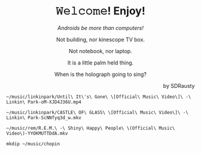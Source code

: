 <h1 align="center">𝚆𝚎𝚕𝚌𝚘𝚖𝚎! Enjoy!</h1>
<p align="center"><em></bold>Androids be more than computers!</b></em></p>

<p align="center">Not building, nor kinescope TV box.</p>

<p align="center">Not notebook, nor laptop.</p>

<p align="center">It is a little palm held thing.</p>

<p align="center">When is the holograph going to sing?</p>

<p align="right">by SDRausty</p>

`~/music/linkinpark/Until\ It\'s\ Gone\ \[Official\ Music\ Video\]\ -\ Linkin\ Park-oM-XJD4J36U.mp4`

`~/music/linkinpark/CASTLE\ OF\ GLASS\ \[Official\ Music\ Video\]\ -\ Linkin\ Park-ScNNfyq3d_w.mkv`

`~/music/rem/R.E.M.\ -\ Shiny\ Happy\ People\ \(Official\ Music\ Video\)-YYOKMUTTDdA.mkv`

`mkdip ~/music/chopin`

<!-- README.md EOF -->
